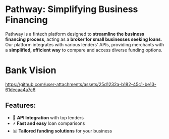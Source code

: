 # Pathway: Simplifying Business Financing

Pathway is a fintech platform designed to **streamline the business financing process**, acting as a **broker for small businesses seeking loans**. Our platform integrates with various lenders' APIs, providing merchants with a **simplified, efficient way** to compare and access diverse funding options.

# Bank Vision



https://github.com/user-attachments/assets/25d1232a-b182-45c1-be13-61decaa4a7c6



## Features:
- 🔗 **API Integration** with top lenders
- ⚡ **Fast and easy** loan comparisons
- 📊 **Tailored funding solutions** for your business

